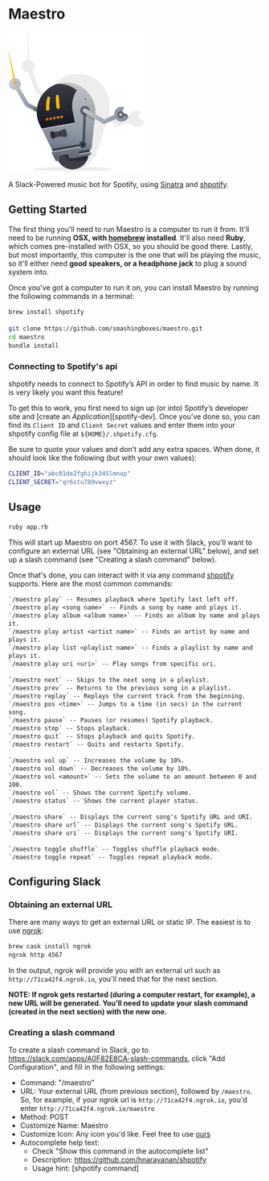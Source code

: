 # Maestro

<img src="./roboto.png" width=270/>

A Slack-Powered music bot for Spotify, using [Sinatra](http://sinatrarb.com/) and [shpotify](https://github.com/hnarayanan/shpotify).

## Getting Started

The first thing you'll need to run Maestro is a computer to run it from. It'll need to be running
**OSX, with [homebrew](https://brew.sh/) installed**. It'll also need **Ruby**, which comes
pre-installed with OSX, so you should be good there. Lastly, but most importantly, this computer
is the one that will be playing the music, so it'll either need
**good speakers, or a headphone jack** to plug a sound system into.

Once you've got a computer to run it on, you can install Maestro by running the following commands
in a terminal:

```sh
brew install shpotify

git clone https://github.com/smashingboxes/maestro.git
cd maestro
bundle install
```

### Connecting to Spotify's api

shpotify needs to connect to Spotify’s API in order to find music by
name. It is very likely you want this feature!

To get this to work, you first need to sign up (or into) Spotify’s
developer site and [create an *Application*][spotify-dev]. Once you’ve
done so, you can find its `Client ID` and `Client Secret` values and
enter them into your shpotify config file at `${HOME}/.shpotify.cfg`.

Be sure to quote your values and don’t add any extra spaces. When
done, it should look like the following (but with your own values):

```sh
CLIENT_ID="abc01de2fghijk345lmnop"
CLIENT_SECRET="qr6stu789vwxyz"
```

## Usage

```sh
ruby app.rb
```

This will start up Maestro on port 4567. To use it with Slack, you'll want to configure an external
URL (see "Obtaining an external URL" below), and set up a slash command (see "Creating a slash
command" below).

Once that's done, you can interact with it via any command
[shpotify](https://github.com/hnarayanan/shpotify) supports. Here are the most common commands:

```
`/maestro play` -- Resumes playback where Spotify last left off.
`/maestro play <song name>` -- Finds a song by name and plays it.
`/maestro play album <album name>` -- Finds an album by name and plays it.
`/maestro play artist <artist name>` -- Finds an artist by name and plays it.
`/maestro play list <playlist name>` -- Finds a playlist by name and plays it.
`/maestro play uri <uri>` -- Play songs from specific uri.

`/maestro next` -- Skips to the next song in a playlist.
`/maestro prev` -- Returns to the previous song in a playlist.
`/maestro replay` -- Replays the current track from the beginning.
`/maestro pos <time>` -- Jumps to a time (in secs) in the current song.
`/maestro pause` -- Pauses (or resumes) Spotify playback.
`/maestro stop` -- Stops playback.
`/maestro quit` -- Stops playback and quits Spotify.
`/maestro restart` -- Quits and restarts Spotify.

`/maestro vol up` -- Increases the volume by 10%.
`/maestro vol down` -- Decreases the volume by 10%.
`/maestro vol <amount>` -- Sets the volume to an amount between 0 and 100.
`/maestro vol` -- Shows the current Spotify volume.
`/maestro status` -- Shows the current player status.

`/maestro share` -- Displays the current song's Spotify URL and URI.
`/maestro share url` -- Displays the current song's Spotify URL.
`/maestro share uri` -- Displays the current song's Spotify URI.

`/maestro toggle shuffle` -- Toggles shuffle playback mode.
`/maestro toggle repeat` -- Toggles repeat playback mode.
```

## Configuring Slack

### Obtaining an external URL

There are many ways to get an external URL or static IP. The easiest is to use [ngrok]():

```sh
brew cask install ngrok
ngrok http 4567
```

In the output, ngrok will provide you with an external url such as `http://71ca42f4.ngrok.io`,
you'll need that for the next section.

**NOTE: If ngrok gets restarted (during a computer restart, for example), a new URL will be
generated. You'll need to update your slash command (created in the next section) with the
new one.**

### Creating a slash command

To create a slash command in Slack, go to https://slack.com/apps/A0F82E8CA-slash-commands, click "Add Configuration", and fill in the following settings:

- Command: "/maestro"
- URL: Your external URL (from previous section), followed by `/maestro`. So, for example, if your ngrok url is `http://71ca42f4.ngrok.io`, you'd enter `http://71ca42f4.ngrok.io/maestro`
- Method: POST
- Customize Name: Maestro
- Customize Icon: Any icon you'd like. Feel free to use [ours](./maestro.png)
- Autocomplete help text:
  - Check "Show this command in the autocomplete list"
  - Description: https://github.com/hnarayanan/shpotify
  - Usage hint: [shpotify command]
